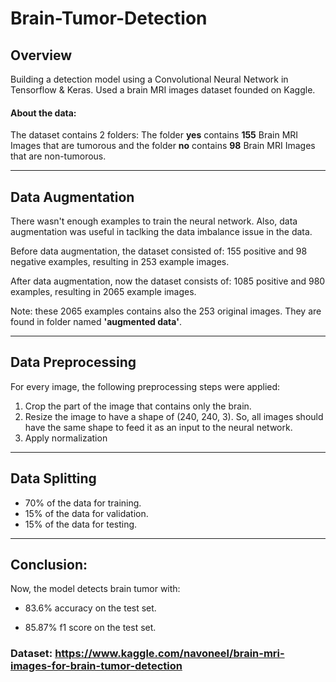 # Brain-Tumor-Detection
## Overview
Building a detection model using a Convolutional Neural Network in Tensorflow &amp; Keras. Used a brain MRI images dataset founded on Kaggle.

#### **About the data:**
The dataset contains 2 folders: The folder **yes** contains **155** Brain MRI Images that are tumorous and the folder **no** contains **98** Brain MRI Images that are non-tumorous.

---
## Data Augmentation
There wasn't enough examples to train the neural network. Also, data augmentation was useful in taclking the data imbalance issue in the data.

Before data augmentation, the dataset consisted of:
155 positive and 98 negative examples, resulting in 253 example images.

After data augmentation, now the dataset consists of:
1085 positive and 980 examples, resulting in 2065 example images.

Note: these 2065 examples contains also the 253 original images. They are found in folder named **'augmented data'**.

---
## Data Preprocessing
For every image, the following preprocessing steps were applied:

1. Crop the part of the image that contains only the brain.
2. Resize the image to have a shape of (240, 240, 3). So, all images should have the same shape to feed it as an input to the neural network.
3. Apply normalization

---
## Data Splitting
* 70% of the data for training.
* 15% of the data for validation.
* 15% of the data for testing.

---
## Conclusion:
Now, the model detects brain tumor with:

* 83.6% accuracy on the test set.

* 85.87% f1 score on the test set.


### **Dataset:** https://www.kaggle.com/navoneel/brain-mri-images-for-brain-tumor-detection